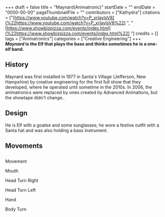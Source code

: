 +++
draft = false
title = "Maynard(Animatronic)"
startDate = ""
endDate = "0000-00-00"
pageThumbnailFile = ""
contributors = ["Kathydra"]
citations = ["[https://www.youtube.com/watch?v=P_xrIayIsV8](%22https://www.youtube.com/watch?v=P_xrIayIsV8%22) ", "[https://www.showbizpizza.com/events/index.html](%22https://www.showbizpizza.com/events/index.html%22) "]
credits = []
tags = ["Animatronics"]
categories = ["Creative Engineering"]
+++
***Maynard* is the Elf that plays the bass and thinks sometimes he is a one-elf band.**

## History

Maynard was first installed in 1977 in Santa's Village (Jefferson, New Hampshire) by creative engineering for the first full show that they developed, where he operated until sometime in the 2010s.
In 2006, the animatronics were replaced by ones created by Advanced Animations, but the showtape didn't change..

## Design

He is Elf with a goatee and some sunglasses; he wore a festive outfit with a Santa hat and was also holding a bass instrument.

## Movements

## 

Movement

Mouth

Head Turn Right

Head Turn Left

Hand

Body Turn
